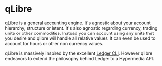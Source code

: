 qLibre
======

qLibre is a general accounting engine.  It's agnostic about your account hierarchy, structure or intent.  It's also agnostic regarding currency, trading units or other commodities.  Instead you can account using any units that you desire and qlibre will handle all relative values.  It can even be used to account for hours or other non currency values.

qLibre is massively inspired by the excellent [Ledger CLI](http://ledger-cli.org).  However qlibre endeavors to extend the philosophy behind Ledger to a Hypermedia API.
